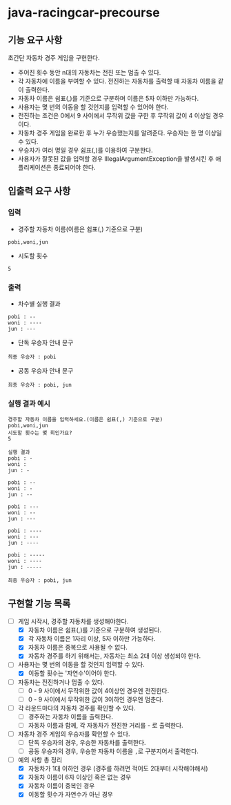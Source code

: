 # java-racingcar-precourse

## 기능 요구 사항
초간단 자동차 경주 게임을 구현한다.

- 주어진 횟수 동안 n대의 자동차는 전진 또는 멈출 수 있다.
- 각 자동차에 이름을 부여할 수 있다. 전진하는 자동차를 출력할 때 자동차 이름을 같이 출력한다.
- 자동차 이름은 쉼표(,)를 기준으로 구분하며 이름은 5자 이하만 가능하다.
- 사용자는 몇 번의 이동을 할 것인지를 입력할 수 있어야 한다.
- 전진하는 조건은 0에서 9 사이에서 무작위 값을 구한 후 무작위 값이 4 이상일 경우이다.
- 자동차 경주 게임을 완료한 후 누가 우승했는지를 알려준다. 우승자는 한 명 이상일 수 있다.
- 우승자가 여러 명일 경우 쉼표(,)를 이용하여 구분한다.
- 사용자가 잘못된 값을 입력할 경우 IllegalArgumentException을 발생시킨 후 애플리케이션은 종료되어야 한다.

## 입출력 요구 사항

### 입력
- 경주할 자동차 이름(이름은 쉼표(,) 기준으로 구분)
```
pobi,woni,jun
```

- 시도할 횟수
```
5
```

### 출력
- 차수별 실행 결과
```
pobi : --
woni : ----
jun : ---
```

- 단독 우승자 안내 문구
```
최종 우승자 : pobi
```

- 공동 우승자 안내 문구
```
최종 우승자 : pobi, jun
```

### 실행 결과 예시
```
경주할 자동차 이름을 입력하세요.(이름은 쉼표(,) 기준으로 구분)
pobi,woni,jun
시도할 횟수는 몇 회인가요?
5

실행 결과
pobi : -
woni :
jun : -

pobi : --
woni : -
jun : --

pobi : ---
woni : --
jun : ---

pobi : ----
woni : ---
jun : ----

pobi : -----
woni : ----
jun : -----

최종 우승자 : pobi, jun

```

## 구현할 기능 목록
- [ ] 게임 시작시, 경주할 자동차를 생성해야한다.
  - [x] 자동차 이름은 쉼표(,)를 기준으로 구분하여 생성된다.
  - [x] 각 자동차 이름은 1자리 이상, 5자 이하만 가능하다.
  - [x] 자동차 이름은 중복으로 사용될 수 없다.
  - [x] 자동차 경주를 하기 위해서는, 자동차는 최소 2대 이상 생성되야 한다.
  
- [ ] 사용자는 몇 번의 이동을 할 것인지 입력할 수 있다.
  - [x] 이동할 횟수는 '자연수'이어야 한다.
  
- [ ] 자동차는 전진하거나 멈출 수 있다.
  - [ ] 0 - 9 사이에서 무작위한 값이 4이상인 경우엔 전진한다.
  - [ ] 0 - 9 사이에서 무작위한 값이 3이하인 경우엔 멈춘다.
  
- [ ] 각 라운드마다의 자동차 경주를 확인할 수 있다.
  - [ ] 경주하는 자동차 이름을 출력한다.
  - [ ] 자동차 이름과 함께, 각 자동차가 전진한 거리를 - 로 출력한다.
  
- [ ] 자동차 경주 게임의 우승자를 확인할 수 있다.
  - [ ] 단독 우승자의 경우, 우승한 자동차를 출력한다.
  - [ ] 공동 우승자의 경우, 우승한 자동차 이름을 ```,```로 구분지어서 출력한다.

- [ ] 예외 사항 총 정리
  - [x] 자동차가 1대 이하인 경우 (경주를 하려면 적어도 2대부터 시작해야해서)
  - [x] 자동차 이름이 6자 이상인 혹은 없는 경우
  - [x] 자동차 이름이 중복인 경우
  - [x] 이동할 횟수가 자연수가 아닌 경우